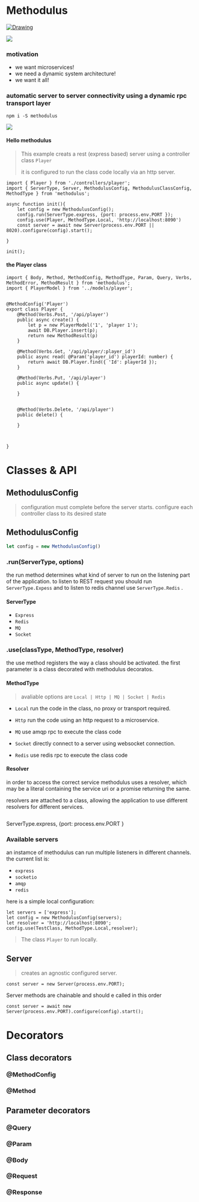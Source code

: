 # Methodulus

<a href="https://travis-ci.org/nodulusteam/methodulus">
<img src="./examples/resources/methodulus.png" alt="Drawing" style="max-width: 200px!important;"/>
</a>

[<img src="https://travis-ci.org/nodulusteam/methodulus.svg?branch=master">](https://travis-ci.org/nodulusteam/methodulus)
 

### motivation
* we want microservices!
* we need a dynamic system architecture!
* we want it all!


### automatic server to server connectivity using a dynamic rpc transport layer



`npm i -S methodulus`


<img src="./examples/resources/slide1.png">


#### Hello methodulus

> This example creats a rest (express based) server using a controller class `Player`
>
> it is configured to run the class code locally via an http server.
 

```
import { Player } from './controllers/player';
import { ServerType, Server, MethodulusConfig, MethodulusClassConfig, MethodType } from 'methodulus';

async function init(){
    let config = new MethodulusConfig();
    config.run(ServerType.express, {port: process.env.PORT });
    config.use(Player, MethodType.Local, 'http://localhost:8090')
    const server = await new Server(process.env.PORT || 8020).configure(config).start();

}

init();

```

#### the Player class
```
import { Body, Method, MethodConfig, MethodType, Param, Query, Verbs, MethodError, MethodResult } from 'methodulus';
import { PlayerModel } from '../models/player';


@MethodConfig('Player')
export class Player {
    @Method(Verbs.Post, '/api/player')
    public async create() {
        let p = new PlayerModel('1', 'player 1');
        await DB.Player.insert(p);
        return new MethodResult(p)
    }

    @Method(Verbs.Get, '/api/player/:player_id')
    public async read( @Param('player_id') playerId: number) {
        return await DB.Player.find({ 'Id': playerId });
    }

    @Method(Verbs.Put, '/api/player')
    public async update() {

    }


    @Method(Verbs.Delete, '/api/player')
    public delete() {

    }



}

```
 




# Classes & API

## MethodulusConfig
> configuration must complete before the server starts.
> configure each controller class to its desired state

## MethodulusConfig
```javascript
let config = new MethodulusConfig()
```

### .run(ServerType, options)
the run method determines what kind of server to run on the listening part of the application. to listen to REST request you should run `ServerType.Expess` and to listen to redis channel use `ServerType.Redis`  .


#### ServerType
* `Express`
* `Redis`
* `MQ`
* `Socket`


### .use(classType, MethodType, resolver)
the use method registers the way a class should be activated.
the first parameter is a class decorated with methodulus decoratos.


#### MethodType
> avaliable options are  `Local | Http | MQ | Socket | Redis`
* `Local`
run the code in the class, no proxy or transport required.

* `Http`
run the code using an http request to a microservice.


* `MQ`
use amqp rpc to execute the class code

* `Socket`
directly connect to a server using websocket connection.

* `Redis`
use redis rpc to execute the class code

#### Resolver
in order to access the correct service methodulus uses a resolver, which may be a literal containing the service uri or a promise returning the same.

resolvers are attached to a class, allowing the application to use different resolvers for different services.
```

```





ServerType.express, {port: process.env.PORT }
### Available servers
an instamce of methodulus can run multiple listeners in different channels. the current list is:
* `express`
* `socketio`
* `amqp`
* `redis`






here is a simple local configuration:
```
let servers = ['express']; 
let config = new MethodulusConfig(servers);
let resolver = 'http://localhost:8090';
config.use(TestClass, MethodType.Local,resolver);

```
> The class `Player` to run locally.


## Server
> creates an agnostic configured server.
```
const server = new Server(process.env.PORT);
```

Server methods are chainable and should e called in this order
```
const server = await new Server(process.env.PORT).configure(config).start();
```
# Decorators
## Class decorators
### @MethodConfig
### @Method
## Parameter decorators
### @Query
### @Param
### @Body
### @Request
### @Response

